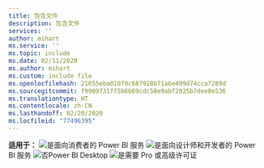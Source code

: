 ```yaml
---
title: 包含文件
description: 包含文件
services: ''
author: mihart
ms.service: ''
ms.topic: include
ms.date: 02/11/2020
ms.author: mihart
ms.custom: include file
ms.openlocfilehash: 21655eba010f0c687928b71a6e499d74cca7289d
ms.sourcegitcommit: f9909731ff5b6b69cdc58e9abf2025b7dee0e536
ms.translationtype: HT
ms.contentlocale: zh-CN
ms.lasthandoff: 02/20/2020
ms.locfileid: "77496395"
---
```

<Token>**适用于：** ![是](media/yes.png)面向消费者的 Power BI 服务 ![是](media/yes.png)面向设计师和开发者的 Power BI 服务 ![否](media/no.png)Power BI Desktop ![是](media/yes.png)需要 Pro 或高级许可证</Token>